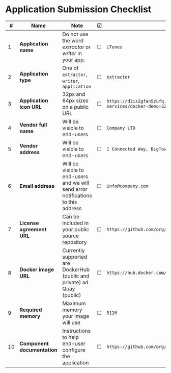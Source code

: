# Application Submission Checklist

| # | Name | Note | &#9745; | Example | 
| --- | ----- | ---- | ---- | ---- |  
| 1 | **Application name** | Do not use the word *extractor* or *writer* in your app.  | &#9744; | `iTunes` | 
| 2 | **Application type** | One of `extractor`, `writer`, `application` | &#9744; | `extractor` |
| 3 | **Application icon URL** | 32px and 64px sizes on a public URL | &#9744; | `https://d3iz2gfan5zufq.cloudfront.net/images/cloud-services/docker-demo-32-1.png` | 
| 4 | **Vendor full name** | Will be visible to end-users | &#9744; | `Company LTD` | 
| 5 | **Vendor address** |  Will be visible to end-users  | &#9744; | `1 Connected Way, BigTown, CS` | 
| 6 | **Email address** | Will be visible to end-users and we will send error notifications to this address | &#9744; | `info@company.com` | 
| 7 | **License agreement URL** | Can be included in your public source repository | &#9744; | `https://github.com/org/reponame/master/blob/LICENSE.md` |
| 8 | **Docker image URL** | Currently supported are DockerHub (public and private) ad Quay (public) | &#9744; | `https://hub.docker.com/r/keboola/docker-demo` |
| 9 | **Required memory**  | Maximum memory your image will use | &#9744; | `512M` |
| 10 | **Component documentation** | Instructions to help end-user configure the application | &#9744; | `https://github.com/org/reponame/master/blob/CONFIGURATION.md` |
